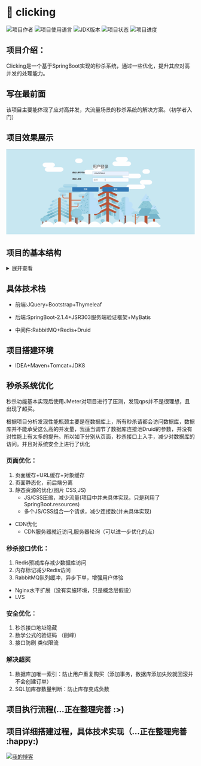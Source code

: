 # :crossed_fingers: clicking

![项目作者](https://img.shields.io/badge/author-soyanga-orange.svg) ![项目使用语言](https://img.shields.io/badge/language-java-yellow.svg) ![JDK版本](https://img.shields.io/badge/JDK-1.8-brightgreen.svg) ![项目状态](https://img.shields.io/badge/clicking-doing-green.svg) ![项目进度](http://progressed.io/bar/80?title=progress)

## 项目介绍：

Clicking是一个基于SpringBoot实现的秒杀系统，通过一些优化，提升其应对高并发的处理能力。

## 写在最前面

该项目主要能体现了应对高并发，大流量场景的秒杀系统的解决方案。（初学者入门）

## 项目效果展示

![ProjectPresentations3](https://github.com/SOYANGA/clicking/blob/master/img/ProjectPresentations.gif)

## 项目的基本结构

<details>
<summary>展开查看</summary>
<pre><code>
.
├─main
│  ├─java
│  │  └─com
│  │      └─github
│  │          └─soyanga
│  │              └─secondskillsystem
│  │                  ├─access  	-- 防刷限流组件
│  │                  ├─config		-- 方法参数解析组件
│  │                  ├─controller	-- MVC的web层
│  │                  ├─dao			-- 数据库操作
│  │                  ├─domain		-- 实体类
│  │                  ├─exception	-- 全局异常处理
│  │                  ├─rabbitmq	-- RabbitMq组件
│  │                  ├─redis		-- Redis,Jedis 相关缓存配置
│  │                  ├─result		-- 请求结果封装
│  │                  ├─service		-- 服务层实现
│  │                  ├─util		-- 工具组件
│  │                  ├─Validator	-- 登陆号码校验组件
│  │                  └─vo			-- 返回视图整合处理
│  └─resources
│      ├─static
│      │  ├─bootstrap
│      │  │  ├─css
│      │  │  ├─fonts
│      │  │  └─js
│      │  ├─img		--图片资源
│      │  ├─jquery-validation
│      │  │  └─localization
│      │  ├─js
│      │  └─layer
│      │      ├─mobile
│      │      │  └─need
│      │      └─skin
│      │          └─default
│      └─templates	-- 存放Thymeleaf模板引擎所需的HTML
└─test
    └─java	-- 测试文件
</code></pre>
</details>


## 具体技术栈

- 前端:JQuery+Bootstrap+Thymeleaf

- 后端:SpringBoot-2.1.4+JSR303服务端验证框架+MyBatis

- 中间件:RabbitMQ+Redis+Druid

## 项目搭建环境

- IDEA+Maven+Tomcat+JDK8

## 秒杀系统优化

秒杀功能基本实现后使用JMeter对项目进行了压测，发现qps并不是很理想，且出现了超买。

根据项目分析发现性能瓶颈主要是在数据库上，所有秒杀请都会访问数据库，数据库并不能承受这么高的并发量，我适当调节了数据库连接池Druid的参数，并没有对性能上有太多的提升。所以如下分别从页面，秒杀接口上入手，减少对数据库的访问。并且对系统安全上进行了优化

### 页面优化：

1. 页面缓存+URL缓存+对象缓存
2. 页面静态化，前后端分离
3. 静态资源的优化(图片 CSS,JS)
   - JS/CSS压缩，减少流量(项目中并未具体实现，只是利用了SpringBoot.resources)
   - 多个JS/CSS组合一个请求，减少连接数(并未具体实现)
- CDN优化
   - CDN服务器就近访问,服务器轮询（可以进一步优化的点）

### 秒杀接口优化：

1. Redis预减库存减少数据库访问
2. 内存标记减少Redis访问
3. RabbitMQ队列缓冲，异步下单，增强用户体验
- Nginx水平扩展（没有实施环境，只是概念层假设）
- LVS

### 安全优化：

1. 秒杀接口地址隐藏
2. 数学公式的验证码 （削峰）
3. 接口防刷  类似限流

### 解决超买

1. 数据库加唯一索引：防止用户重复购买（添加事务，数据库添加失败就回滚并不会创建订单）
2. SQL加库存数量判断：防止库存变成负数

## 项目执行流程(…正在整理完善  :>)



## 项目详细搭建过程，具体技术实现（…正在整理完善 :happy:)

[![我的博客](https://img.shields.io/badge/Blog-@SOYANGA-red.svg)](https://soyanga.github.io/)

